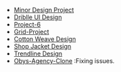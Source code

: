 * [Minor Design Project](https://rishabhsharma015.github.io/Web_Designs/Minor-Project/)
* [Driblle UI Design](https://rishabhsharma015.github.io/Web_Designs/Bonus-Project/)
* [Project-6](https://rishabhsharma015.github.io/Web_Designs/Designs_Project/Project-6/)
* [Grid-Project](https://rishabhsharma015.github.io/Web_Designs/Designs_Project/Grid-Project/) <br>
* [Cotton Weave Design](https://rishabhsharma015.github.io/Web_Designs/Designs_Project/Cotton-Weave/) <br>
* [Shop Jacket Design](https://rishabhsharma015.github.io/Web_Designs/Designs_Project/Shop-Jacket/) <br>
* [Trendline Design](https://rishabhsharma015.github.io/Web_Designs/Designs_Project/Trendline/) <br>
* [Obys-Agency-Clone](https://rishabhsharma015.github.io/Web_Designs/Designs_Project/Obys-Agency-Clone/)   :Fixing issues.

